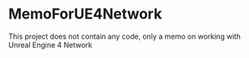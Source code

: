 # MemoForUE4Network
This project does not contain any code, only a memo on working with Unreal Engine 4 Network
